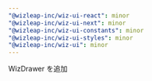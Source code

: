 ```yaml
---
"@wizleap-inc/wiz-ui-react": minor
"@wizleap-inc/wiz-ui-next": minor
"@wizleap-inc/wiz-ui-constants": minor
"@wizleap-inc/wiz-ui-styles": minor
"@wizleap-inc/wiz-ui": minor
---
```


WizDrawer を追加

